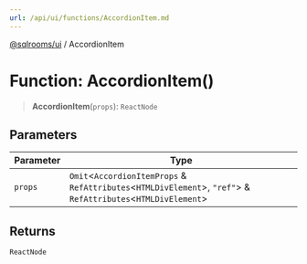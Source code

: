 ```yaml
---
url: /api/ui/functions/AccordionItem.md
---
```

[@sqlrooms/ui](../index.md) / AccordionItem

# Function: AccordionItem()

> **AccordionItem**(`props`): `ReactNode`

## Parameters

| Parameter | Type |
| ------ | ------ |
| `props` | `Omit`<`AccordionItemProps` & `RefAttributes`<`HTMLDivElement`>, `"ref"`> & `RefAttributes`<`HTMLDivElement`> |

## Returns

`ReactNode`
